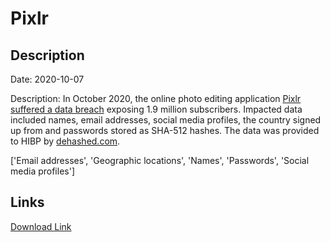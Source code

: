# Pixlr

## Description

Date: 2020-10-07

Description:
In October 2020, the online photo editing application <a href="https://www.bleepingcomputer.com/news/security/hacker-posts-19-million-pixlr-user-records-for-free-on-forum/" target="_blank" rel="noopener">Pixlr suffered a data breach</a> exposing 1.9 million subscribers. Impacted data included names, email addresses, social media profiles, the country signed up from and passwords stored as SHA-512 hashes. The data was provided to HIBP by <a href="https://dehashed.com/" target="_blank" rel="noopener">dehashed.com</a>.


['Email addresses', 'Geographic locations', 'Names', 'Passwords', 'Social media profiles']

## Links

[Download Link](https://link-to.net/1229997/250.87610560840488/dynamic/?r=aHR0cHM6Ly93d3cubWVkaWFmaXJlLmNvbS92aWV3L29kaDZMS21nbVVSOFBOWS9waXhsci5jb20vZmlsZQ==)